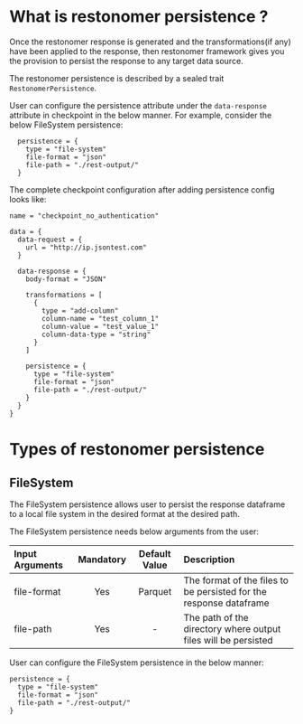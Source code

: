 # What is restonomer persistence ?

Once the restonomer response is generated and the transformations(if any) have been applied to the response, then 
restonomer framework gives you the provision to persist the response to any target data source.

The restonomer persistence is described by a sealed trait `RestonomerPersistence`.

User can configure the persistence attribute under the `data-response` attribute in checkpoint in the below manner. 
For example, consider the below FileSystem persistence:

```hocon
  persistence = {
    type = "file-system"
    file-format = "json"
    file-path = "./rest-output/"
  }
```

The complete checkpoint configuration after adding persistence config looks like:

```hocon
name = "checkpoint_no_authentication"

data = {
  data-request = {
    url = "http://ip.jsontest.com"
  }

  data-response = {
    body-format = "JSON"

    transformations = [
      {
        type = "add-column"
        column-name = "test_column_1"
        column-value = "test_value_1"
        column-data-type = "string"
      }
    ]

    persistence = {
      type = "file-system"
      file-format = "json"
      file-path = "./rest-output/"
    }
  }
}
```

# Types of restonomer persistence

## FileSystem

The FileSystem persistence allows user to persist the response dataframe to a local file system in the desired format at 
the desired path.

The FileSystem persistence needs below arguments from the user:

| Input Arguments | Mandatory | Default Value | Description                                                        |
|:----------------|:---------:|:-------------:|:-------------------------------------------------------------------|
| file-format     |    Yes    |    Parquet    | The format of the files to be persisted for the response dataframe |
| file-path       |    Yes    |       -       | The path of the directory where output files will be persisted     |

User can configure the FileSystem persistence in the below manner:

```hocon
persistence = {
  type = "file-system"
  file-format = "json"
  file-path = "./rest-output/"
}
```
